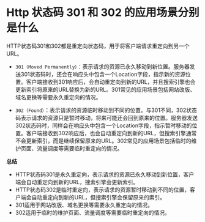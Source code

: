 # Http 状态码 301 和 302 的应用场景分别是什么

HTTP状态码301和302都是重定向状态码，用于将客户端请求重定向到另一个URL。

- `301（Moved Permanently）`：表示请求的资源已永久移动到新位置。服务器发送301状态码时，还会在响应头中包含一个Location字段，指示新的资源位置。客户端接收到301响应后，会自动重定向到新的URL，并且搜索引擎也会更新索引将原来的URL替换为新的URL。301常见的应用场景包括网站改版、域名更换等需要永久重定向的情况。

- `302（Found）`：表示请求的资源临时移动到不同的位置。与301不同，302状态码表示请求的资源只是暂时移动，将来可能还会回到原来的位置。服务器发送302状态码时，同样会在响应头中包含一个Location字段，指示暂时移动的位置。客户端接收到302响应后，也会自动重定向到新的URL，但搜索引擎通常不会更新索引，而是继续保留原来的URL。302常见的应用场景包括临时的维护页面、流量调度等需要临时重定向的情况。

**总结**

- HTTP状态码301是永久重定向，表示请求的资源已永久移动到新位置，客户端会自动重定向到新的URL，搜索引擎会更新索引。
- HTTP状态码302是临时重定向，表示请求的资源暂时移动到不同的位置，客户端会自动重定向到新的URL，但搜索引擎会保留原来的索引。
- 301适用于网站改版、域名更换等需要永久重定向的情况。
- 302适用于临时的维护页面、流量调度等需要临时重定向的情况。